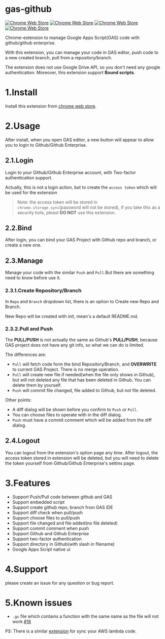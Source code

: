 # gas-github
[![Chrome Web Store](https://img.shields.io/chrome-web-store/v/lfjcgcmkmjjlieihflfhjopckgpelofo.svg)](https://chrome.google.com/webstore/detail/google-apps-script-github/lfjcgcmkmjjlieihflfhjopckgpelofo)
[![Chrome Web Store](https://img.shields.io/chrome-web-store/d/lfjcgcmkmjjlieihflfhjopckgpelofo.svg)](https://chrome.google.com/webstore/detail/google-apps-script-github/lfjcgcmkmjjlieihflfhjopckgpelofo)
[![Chrome Web Store](https://img.shields.io/chrome-web-store/rating/lfjcgcmkmjjlieihflfhjopckgpelofo.svg)](https://chrome.google.com/webstore/detail/google-apps-script-github/lfjcgcmkmjjlieihflfhjopckgpelofo)
[![Chrome Web Store](https://img.shields.io/chrome-web-store/rating-count/lfjcgcmkmjjlieihflfhjopckgpelofo.svg)](https://chrome.google.com/webstore/detail/google-apps-script-github/lfjcgcmkmjjlieihflfhjopckgpelofo)

Chrome-extension to manage Google Apps Script(GAS) code with github/github enterprise.

With this extension, you can manage your code in GAS editor, push code to a new created branch, pull from a repository/branch.

The extension does not use Google Drive API, so you don't need any google authentication. Moreover, this extension support **Bound scripts**.


# 1.Install
Install this extension from [chrome web store](https://chrome.google.com/webstore/detail/lfjcgcmkmjjlieihflfhjopckgpelofo).

# 2.Usage
After install, when you open GAS editor, a new button will appear to allow you to login to Github/Github Enterprise.

## 2.1.Login
Login to your Github/Github Enterprise account, with Two-factor authentication support.

Actually, this is not a login action, but to create the `access token` which will be used for the extension
>Note: the access token will be stored in `chrome.storage.sync`(password will not be stored), if you take this as a security hole, pleast **DO NOT** use this extension.

## 2.2.Bind
After login, you can bind your GAS Project with Github repo and branch, or create a new one.

## 2.3.Manage
Manage your code with the similar `Push` and `Pull`.But there are something need to know before use it.

### 2.3.1.Create Repository/Branch
In `Repo` and `Branch` dropdown list, there is an option to Create new Repo and Branch.

New Repo will be created with init, mean's a default README.md.

### 2.3.2.Pull and Push
The **PULL/PUSH** is not actually the same as Github's **PULL/PUSH**, because GAS project does not have any git info, so what we can do is limited.

The differences are:

- `Pull` will fetch code form the bind Repository/Branch, and **OVERWRITE** to current GAS Project. There is no merge operation.
- `Pull` will create new file if needed(when the file only shows in Github), but will not deleted any file that has been deleted in Github. You can delete them by yourself.
- `Push` will commit file changed, file added to Github, but not file deleted.

Other points:
- A diff dialog will be shown before you confirm to `Push` or `Pull`.
- You can choose files to operate with in the diff dialog.
- `Push` must have a commit comment which will be added from the diff dialog.

## 2.4.Logout
You can logout from the extension's option page any time. After logout, the access token stored in extension will be deleted, 
but you will need to delete the token yourself from Github/Github Enterprise's settins page.

# 3.Features

 - Support Push/Pull code between github and GAS
 - Support embedded script
 - Support create github repo, branch from GAS IDE
 - Support diff check when pull/push
 - Support choose files to pull/push
 - Support file changed and file added(no file deleted)
 - Support commit comment when push
 - Support Github and Github Enterprise
 - Support two-factor authentication
 - Support directory in Github(with slash in filename)
 - Google Apps Script native ui

# 4.Support
please create an issue for any question or bug report.

# 5.Known issues

 - `.gs` file which contains a function with the same name as the file will not work [#18](https://github.com/leonhartX/gas-github/issues/18)
 
PS: There is a similar [extension](https://github.com/leonhartX/lambda-github) for sync your AWS lambda code.
